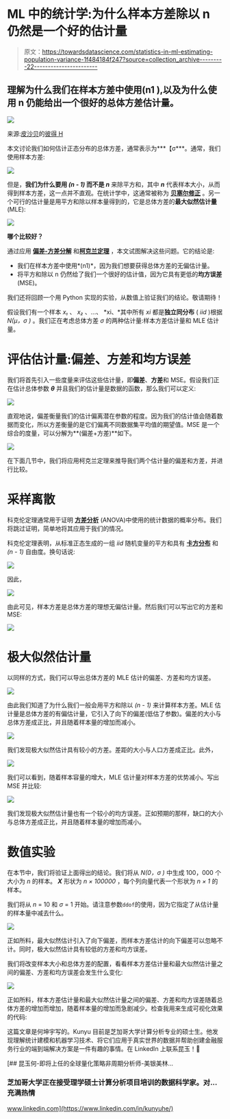 # ML 中的统计学:为什么样本方差除以 n 仍然是一个好的估计量

> 原文：<https://towardsdatascience.com/statistics-in-ml-estimating-population-variance-1f484184f247?source=collection_archive---------22----------------------->

## 理解为什么我们在样本方差中使用(n1 ),以及为什么使用 n 仍能给出一个很好的总体方差估计量。

![](img/ecaf5759cd398c5ff8e07350cf36eb86.png)

来源:[皮沙贝](https://pixabay.com/)的[彼得 H](https://pixabay.com/users/tama66-1032521/)

本文讨论我们如何估计正态分布的总体方差，通常表示为***【σ***。通常，我们使用样本方差:

![](img/edd9bd5b31908da3d306f9898a1d7faf.png)

但是，**我们为什么要用 *(n - 1)* 而不是 *n*** 来除平方和，其中 ***n*** 代表样本大小，从而得到样本方差，这一点并不直观。在统计学中，这通常被称为 [**贝塞尔修正**](https://en.wikipedia.org/wiki/Bessel%27s_correction) 。另一个可行的估计量是用平方和除以样本量得到的，它是总体方差的**最大似然估计量** (MLE):

![](img/edfd7494e087855015e2b1eb87da5f61.png)

**哪个比较好？**

通过应用 [**偏差-方差分解**](https://www.wikiwand.com/en/Bias%E2%80%93variance_tradeoff) 和[**柯克兰定理**](https://www.wikiwand.com/en/Cochran%27s_theorem) ，本文试图解决这些问题。它的结论是:

*   我们在样本方差中使用*(n1)*，因为我们想要获得总体方差的无偏估计量。
*   将平方和除以 n 仍然给了我们一个很好的估计值，因为它具有更低的**均方误差** (MSE)。

我们还将回顾一个用 Python 实现的实验，从数值上验证我们的结论。敬请期待！

假设我们有一个样本 *x₁* 、 *x₂* 、…、 *xi、*其中所有 *xi* 都是**独立同分布** ( *iid* )根据 *N(μ，σ )* 。我们正在考虑总体方差 *σ* 的两种估计量:样本方差估计量和 MLE 估计量。

# **评估估计量:偏差、方差和均方误差**

我们将首先引入一些度量来评估这些估计量，即**偏差**、**方差**和 MSE。假设我们正在估计总体参数 ***θ*** 并且我们的估计量是数据的函数，那么我们可以定义:

![](img/ac62f26e9cb27d048421c3ba8a017db7.png)

直观地说，偏差衡量我们的估计偏离潜在参数的程度。因为我们的估计值会随着数据而变化，所以方差衡量的是它们偏离不同数据集平均值的期望值。MSE 是一个综合的度量，可以分解为**(偏差+方差)**如下。

![](img/402ddfe287e26d4aaa63c7497a10f52f.png)

在下面几节中，我们将应用柯克兰定理来推导我们两个估计量的偏差和方差，并进行比较。

# 采样离散

科克伦定理通常用于证明 [**方差分析**](https://www.wikiwand.com/en/Analysis_of_variance) (ANOVA)中使用的统计数据的概率分布。我们将跳过证明，简单地将其应用于我们的情况。

科克伦定理表明，从标准正态生成的一组 *iid* 随机变量的平方和具有 [**卡方分布**](https://www.wikiwand.com/en/Chi-squared_distribution) 和 *(n - 1)* 自由度。换句话说:

![](img/629ce41096b342ceee5d72a7aecfa8fa.png)

因此，

![](img/c7f847737cb9332194a20c23ac805d31.png)

由此可见，样本方差是总体方差的理想无偏估计量。然后我们可以写出它的方差和 MSE:

![](img/ea35752b5b1993787602585d9983194c.png)

# 极大似然估计量

以同样的方式，我们可以导出总体方差的 MLE 估计的偏差、方差和均方误差。

![](img/e48a8c1f44e7c441bba528025331901a.png)

由此我们知道了为什么我们一般会用平方和除以 *(n - 1)* 来计算样本方差。MLE 估计量是总体方差的有偏估计量，它引入了向下的偏差(低估了参数)。偏差的大小与总体方差成正比，并且随着样本量的增加而减小。

![](img/ded8d1ea3ac4f0ed0de784da898e4b07.png)

我们发现极大似然估计具有较小的方差。差距的大小与人口方差成正比。此外，

![](img/d2e0f70144ecc1412c22b20d28559397.png)

我们可以看到，随着样本容量的增大，MLE 估计量对样本方差的优势减小。写出 MSE 并比较:

![](img/bd5c051d344986894cb8101843f50d5c.png)

我们发现极大似然估计量也有一个较小的均方误差。正如预期的那样，缺口的大小与总体方差成正比，并且随着样本量的增加而减小。

# 数值实验

在本节中，我们将验证上面得出的结论。我们将从 *N(0，σ )* 中生成 100，000 个大小为 *n* 的样本。 ***X*** 形状为 *n × 100000* ，每个列向量代表一个形状为 *n × 1* 的样本。

我们将从 *n* = 10 和 *σ* = 1 开始。请注意参数`ddof`的使用，因为它指定了从估计量的样本量中减去什么。

![](img/b6874fc5a4852ce67fff3aee53e9509c.png)

正如所料，最大似然估计引入了向下偏差，而样本方差估计的向下偏差可以忽略不计。同时，极大似然估计具有较低的方差和均方误差。

我们将改变样本大小和总体方差的配置，看看样本方差估计量和最大似然估计量之间的偏差、方差和均方误差会发生什么变化:

![](img/160bc1e2cad4b6c393dcc5a5e0c81d3b.png)

正如所料，样本方差估计量和最大似然估计量之间的偏差、方差和均方误差随着总体方差的增加而增加，随着样本量的增加而急剧减少。检查我用来生成可视化效果的代码:

这篇文章是何坤宇写的。Kunyu 目前是芝加哥大学计算分析专业的硕士生。他发现理解统计建模和机器学习技术、将它们应用于真实世界的数据并帮助创建金融服务行业的端到端解决方案是一件有趣的事情。在 LinkedIn 上联系昆玉！🐷

[](https://www.linkedin.com/in/kunyuhe/) [## 昆玉何-即将上任的全球量化策略非周期分析师-美银美林…

### 芝加哥大学正在接受理学硕士计算分析项目培训的数据科学家。对…充满热情

www.linkedin.com](https://www.linkedin.com/in/kunyuhe/)
